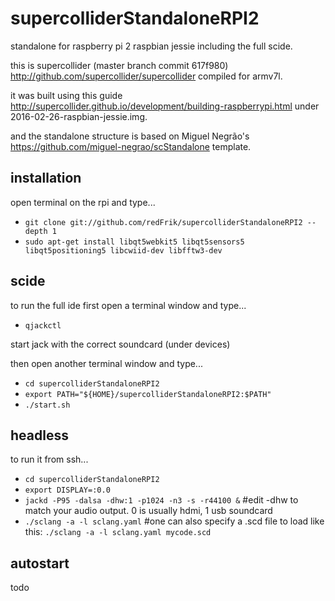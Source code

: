 # supercolliderStandaloneRPI2
standalone for raspberry pi 2 raspbian jessie including the full scide.

this is supercollider (master branch commit 617f980) <http://github.com/supercollider/supercollider> compiled for armv7l.

it was built using this guide <http://supercollider.github.io/development/building-raspberrypi.html> under 2016-02-26-raspbian-jessie.img.

and the standalone structure is based on Miguel Negrão's <https://github.com/miguel-negrao/scStandalone> template.

installation
--

open terminal on the rpi and type...

* `git clone git://github.com/redFrik/supercolliderStandaloneRPI2 --depth 1`
* `sudo apt-get install libqt5webkit5 libqt5sensors5 libqt5positioning5 libcwiid-dev libfftw3-dev`

scide
--

to run the full ide first open a terminal window and type...

* `qjackctl`

start jack with the correct soundcard (under devices)

then open another terminal window and type...

* `cd supercolliderStandaloneRPI2`
* `export PATH="${HOME}/supercolliderStandaloneRPI2:$PATH"`
* `./start.sh`

headless
--

to run it from ssh...

* `cd supercolliderStandaloneRPI2`
* `export DISPLAY=:0.0`
* `jackd -P95 -dalsa -dhw:1 -p1024 -n3 -s -r44100 &` #edit -dhw to match your audio output. 0 is usually hdmi, 1 usb soundcard
* `./sclang -a -l sclang.yaml` #one can also specify a .scd file to load like this: `./sclang -a -l sclang.yaml mycode.scd`

autostart
--

todo